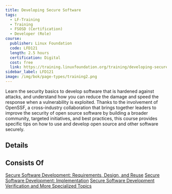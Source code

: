 ```yaml
---
title: Developing Secure Software 
tags:
  - LF-Training
  - Training
  - FSOSD (Certification)
  - Developer (Role)
course:
  publisher: Linux Foundation
  code: LFD121
  length: 2.5 hours
  certification: Digital
  cost: free
  link: https://training.linuxfoundation.org/training/developing-secure-software-lfd121/
sidebar_label: LFD121
image: /img/bok/page-types/training2.png
---
```


Learn the security basics to develop software that is hardened against attacks, and understand how you can reduce the damage and speed the response when a vulnerability is exploited. Thanks to the involvement of OpenSSF, a cross-industry collaboration that brings together leaders to improve the security of open source software by building a broader community, targeted initiatives, and best practices, this course provides specific tips on how to use and develop open source and other software securely.


## Details

<CourseDetails course={frontMatter.course}/>


## Consists Of

  [Secure Software Development: Requirements, Design, and Reuse](LFD104x-Secure-Dev-Requirements-Design-Reuse)
  [Secure Software Development: Implementation](LFD105x-Secure-Dev-Implementation)
  [Secure Software Development Verification and More Specialized Topics](LFD106x-Secure-Dev-Verification)